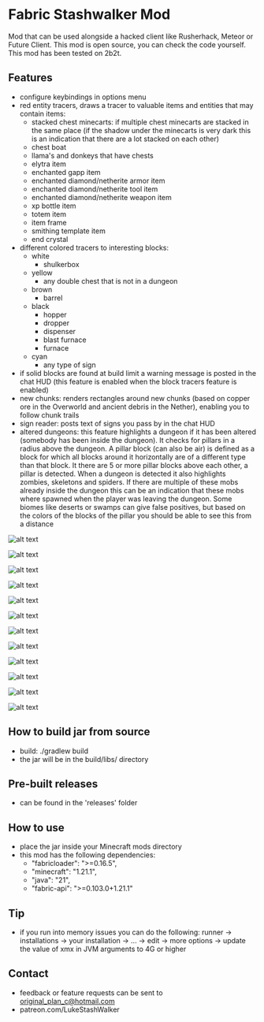 # Fabric Stashwalker Mod

Mod that can be used alongside a hacked client like Rusherhack, Meteor or Future Client.
This mod is open source, you can check the code yourself. This mod has been tested on 2b2t.

## Features

- configure keybindings in options menu
- red entity tracers, draws a tracer to valuable items and entities that may contain items:
    - stacked chest minecarts: if multiple chest minecarts are stacked in the same place (if the shadow under the minecarts is very dark this is an indication that there are a lot stacked on each other)
    - chest boat
    - llama's and donkeys that have chests
    - elytra item
    - enchanted gapp item
    - enchanted diamond/netherite armor item
    - enchanted diamond/netherite tool item
    - enchanted diamond/netherite weapon item
    - xp bottle item
    - totem item
    - item frame
    - smithing template item
    - end crystal
- different colored tracers to interesting blocks:
    - white
        - shulkerbox
    - yellow
        - any double chest that is not in a dungeon
    - brown
        - barrel
    - black
        - hopper
        - dropper
        - dispenser
        - blast furnace
        - furnace
    - cyan
        - any type of sign
- if solid blocks are found at build limit a warning message is posted in the chat HUD (this feature is enabled when the block tracers feature is enabled)
    <!-- - single or double chest if the chest is in a dungeon with a broken spawner (potential kit shop dropoff location) -->
- new chunks: renders rectangles around new chunks (based on copper ore in the Overworld and ancient debris in the Nether), enabling you to follow chunk trails
- sign reader: posts text of signs you pass by in the chat HUD
- altered dungeons: this feature highlights a dungeon if it has been altered (somebody has been inside the dungeon). It checks for pillars in a radius above the dungeon. A pillar block (can also be air) is defined as a block for which all blocks around it horizontally are of a different type than that block. It there are 5 or more pillar blocks above each other, a pillar is detected. When a dungeon is detected it also highlights zombies, skeletons and spiders. If there are multiple of these mobs already inside the dungeon this can be an indication that these mobs where spawned when the player was leaving the dungeon. Some biomes like deserts or swamps can give false positives, but based on the colors of the blocks of the pillar you should be able to see this from a distance

![alt text](screenshots/1.png)

![alt text](screenshots/2.png)

![alt text](screenshots/3.png)

![alt text](screenshots/4.png)

![alt text](screenshots/5.png)

<!-- ![alt text](screenshots/6.png) -->

![alt text](screenshots/7.png)

![alt text](screenshots/8.png)

![alt text](screenshots/9.png)

![alt text](screenshots/12.png)

![alt text](screenshots/10.png)

![alt text](screenshots/11.png)

![alt text](screenshots/13.png)


## How to build jar from source

- build: ./gradlew build 
- the jar will be in the build/libs/ directory

<!-- ## How to run -->
<!-- - ./gradlew runClient --debug-jvm -->

## Pre-built releases

- can be found in the 'releases' folder

## How to use

- place the jar inside your Minecraft mods directory
- this mod has the following dependencies:
	-	"fabricloader": ">=0.16.5",
	-	"minecraft": "1.21.1",
	-	"java": "21",
	-	"fabric-api": ">=0.103.0+1.21.1"

## Tip

- if you run into memory issues you can do the following: runner -> installations -> your installation -> ... -> edit -> more options -> update the value of xmx in JVM arguments to 4G or higher

## Contact

- feedback or feature requests can be sent to original_plan_c@hotmail.com
- patreon.com/LukeStashWalker


